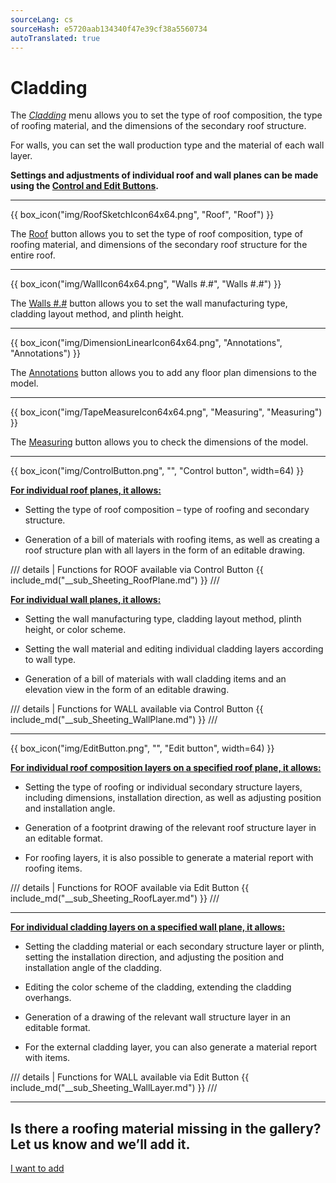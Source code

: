 ```yaml
---
sourceLang: cs
sourceHash: e5720aab134340f47e39cf38a5560734
autoTranslated: true
---
```


<h1>Cladding</h1>

<p>The <u><i>Cladding</i></u> menu allows you to set the type of roof composition, the type of roofing material, and the dimensions of the secondary roof structure.</p>
<p>For walls, you can set the wall production type and the material of each wall layer.</p>
<p><b>Settings and adjustments of individual roof and wall planes can be made using the <u>Control and Edit Buttons</u>.</b></p>

<hr class="main">

{{ box_icon("img/RoofSketchIcon64x64.png", "Roof", "Roof") }}

<p>The <u>Roof</u> button allows you to set the type of roof composition, type of roofing material, and dimensions of the secondary roof structure for the entire roof.</p>

<hr class="main">

{{ box_icon("img/WallIcon64x64.png", "Walls #.#", "Walls #.#") }}

<p>The <u>Walls #.#</u> button allows you to set the wall manufacturing type, cladding layout method, and plinth height.</p>

<hr class="main">

{{ box_icon("img/DimensionLinearIcon64x64.png", "Annotations", "Annotations") }}

<p>The <u>Annotations</u> button allows you to add any floor plan dimensions to the model.</p>

<hr class="main">

{{ box_icon("img/TapeMeasureIcon64x64.png", "Measuring", "Measuring") }}

<p>The <u>Measuring</u> button allows you to check the dimensions of the model.</p>

<hr class="main">

{{ box_icon("img/ControlButton.png", "", "Control button", width=64) }}

<p><b><u>For individual roof planes, it allows:</u></b></p>
<ul>
  <li><p>Setting the type of roof composition – type of roofing and secondary structure.</p></li>
  <li><p>Generation of a bill of materials with roofing items, as well as creating a roof structure plan with all layers in the form of an editable drawing.</p></li>
</ul>

/// details | Functions for ROOF available via Control Button
{{ include_md("__sub_Sheeting_RoofPlane.md") }}
///

<p><b><u>For individual wall planes, it allows:</u></b></p>
<ul>
<li><p>Setting the wall manufacturing type, cladding layout method, plinth height, or color scheme.</p></li>
<li><p>Setting the wall material and editing individual cladding layers according to wall type.</p></li>
<li><p>Generation of a bill of materials with wall cladding items and an elevation view in the form of an editable drawing.</p></li>
</ul>

/// details | Functions for WALL available via Control Button
{{ include_md("__sub_Sheeting_WallPlane.md") }}
///

<hr class="main">

{{ box_icon("img/EditButton.png", "", "Edit button", width=64) }}

<p><b><u>For individual roof composition layers on a specified roof plane, it allows:</u></b></p>
<ul>
  <li><p>Setting the type of roofing or individual secondary structure layers, including dimensions, installation direction, as well as adjusting position and installation angle.</p></li>
  <li><p>Generation of a footprint drawing of the relevant roof structure layer in an editable format.</p></li>
  <li><p>For roofing layers, it is also possible to generate a material report with roofing items.</p></li>
</ul>

/// details | Functions for ROOF available via Edit Button
{{ include_md("__sub_Sheeting_RoofLayer.md") }}
///

<hr class="main">

<p><b><u>For individual cladding layers on a specified wall plane, it allows:</u></b></p>
<ul>
<li><p>Setting the cladding material or each secondary structure layer or plinth, setting the installation direction, and adjusting the position and installation angle of the cladding.</p></li>
<li><p>Editing the color scheme of the cladding, extending the cladding overhangs.</p></li> 
<li><p>Generation of a drawing of the relevant wall structure layer in an editable format.</p></li>
<li><p>For the external cladding layer, you can also generate a material report with items.</p></li>
</ul>

/// details | Functions for WALL available via Edit Button
{{ include_md("__sub_Sheeting_WallLayer.md") }}
///

<hr class="main">

<h2>Is there a roofing material missing in the gallery? Let us know and we’ll add it.</h2>
<a href="mailto:jiri.podval@histruct.com?subject=Question about HiStruct Building Configurator" class="btn">
  I want to add
</a>

<!-- product: HiStruct Building Configurator -->